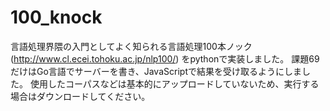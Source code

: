# 100_knock

言語処理界隈の入門としてよく知られる言語処理100本ノック(http://www.cl.ecei.tohoku.ac.jp/nlp100/) をpythonで実装しました。
課題69だけはGo言語でサーバーを書き、JavaScriptで結果を受け取るようにしました。
使用したコーパスなどは基本的にアップロードしていないため、実行する場合はダウンロードしてください。
